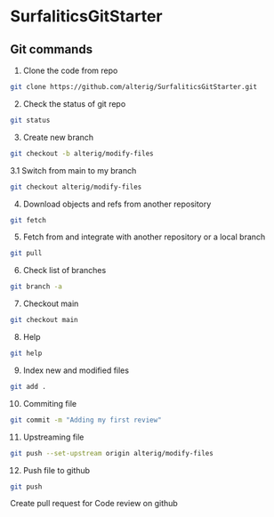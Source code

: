 # SurfaliticsGitStarter

## Git commands

1. Clone the code from repo

```bash
git clone https://github.com/alterig/SurfaliticsGitStarter.git
```
2. Check the status of git repo

```bash
git status
```

3. Create new branch

```bash
git checkout -b alterig/modify-files
```
3.1  Switch from main to my branch

```bash
git checkout alterig/modify-files
```
4. Download objects and refs from another repository
```bash
git fetch
```

5. Fetch from and integrate with another repository or a local branch

```bash
git pull
```

6. Check list of branches
```bash
git branch -a
```
7. Checkout main
```bash
git checkout main
```
8. Help
```bash
git help
```
9. Index new and modified files
```bash
git add .
```
10. Commiting file

```bash
git commit -m "Adding my first review"
```
11. Upstreaming file
```bash
git push --set-upstream origin alterig/modify-files
```
12. Push file to github
```bash
git push
```

Create pull request for Code review on github